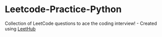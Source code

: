 # Leetcode-Practice-Python
Collection of LeetCode questions to ace the coding interview! - Created using [LeetHub](https://github.com/QasimWani/LeetHub)
